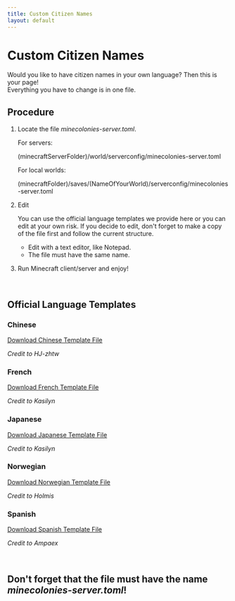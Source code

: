 ```yaml
---
title: Custom Citizen Names
layout: default
---
```

# Custom Citizen Names

Would you like to have citizen names in your own language? Then this is your page!<br>
Everything you have to change is in one file.
<br>

## Procedure

1. Locate the file _minecolonies-server.toml_.<br>

   For servers:<br>

   	(minecraftServerFolder)/world/serverconfig/minecolonies-server.toml

   For local worlds:<br>

   	(minecraftFolder)/saves/(NameOfYourWorld)/serverconfig/minecolonies-server.toml


2. Edit

   You can use the official language templates we provide here or you can edit at your own risk. If you decide to edit,
   don't forget to make a copy of the file first and follow the current structure.
   <br>
    <ul>
   <li>Edit with a text editor, like Notepad.</li>
   <li>The file must have the same name.</li>
    </ul>


3. Run Minecraft client/server and enjoy!

<br>

## Official Language Templates

### Chinese

[Download Chinese Template File](../../source/misc/languageNameTemplates/chineseTemplate.toml)

*Credit to HJ-zhtw*

### French

[Download French Template File](../../source/misc/languageNameTemplates/frenchTemplate.toml)

*Credit to Kasilyn*

### Japanese

[Download Japanese Template File](../../source/misc/languageNameTemplates/japaneseTemplate.toml)

*Credit to Kasilyn*

### Norwegian

[Download Norwegian Template File](../../source/misc/languageNameTemplates/norwegianTemplate.toml)

*Credit to Holmis*

### Spanish

[Download Spanish Template File](../../source/misc/languageNameTemplates/spanishTemplate.toml)

*Credit to Ampaex*

<br>

## Don't forget that the file must have the name _minecolonies-server.toml_!
